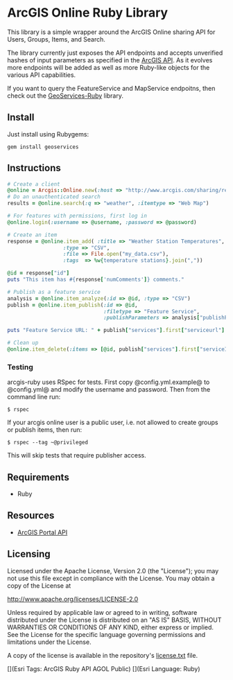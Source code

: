# ArcGIS Online Ruby Library

This library is a simple wrapper around the ArcGIS Online sharing API for Users, Groups, Items, and Search. 

The library currently just exposes the API endpoints and accepts unverified hashes of input parameters as specified in the [ArcGIS API](http://www.arcgis.com/apidocs/rest/). As it evolves more endpoints will be added as well as more Ruby-like objects for the various API capabilities.

If you want to query the FeatureService and MapService endpoitns, then check out the [GeoServices-Ruby](https://github.com/ajturner/geoservices-ruby) library. 

## Install

Just install using Rubygems:

`gem install geoservices`

## Instructions

```ruby
# Create a client
@online = Arcgis::Online.new(:host => "http://www.arcgis.com/sharing/rest/")
# Do an unauthenticated search
results = @online.search(:q => "weather", :itemtype => "Web Map")

# For features with permissions, first log in
@online.login(:username => @username, :password => @password)

# Create an item
response = @online.item_add( :title => "Weather Station Temperatures",
                  :type => "CSV",
                  :file => File.open("my_data.csv"),
                  :tags  => %w{temperature stations}.join(","))

@id = response["id"]
puts "This item has #{response['numComments']} comments."

# Publish as a feature service
analysis = @online.item_analyze(:id => @id, :type => "CSV")
publish = @online.item_publish(:id => @id,
                               :filetype => "Feature Service",
                               :publishParameters => analysis["publishParameters"].to_json)

puts "Feature Service URL: " + publish["services"].first["serviceurl"]

# Clean up
@online.item_delete(:items => [@id, publish["services"].first["serviceItemId"]])
```

### Testing

arcgis-ruby uses RSpec for tests. First copy @config.yml.example@ to @config.yml@ and modify the username and password. Then from the command line run:

    $ rspec

If your arcgis online user is a public user, i.e. not allowed to create groups or publish items, then run:

    $ rspec --tag ~@privileged 

This will skip tests that require publisher access.


## Requirements

* Ruby

## Resources

* [ArcGIS Portal API](http://www.arcgis.com/apidocs/rest/)

## Licensing
Licensed under the Apache License, Version 2.0 (the "License");
you may not use this file except in compliance with the License.
You may obtain a copy of the License at

   http://www.apache.org/licenses/LICENSE-2.0

Unless required by applicable law or agreed to in writing, software
distributed under the License is distributed on an "AS IS" BASIS,
WITHOUT WARRANTIES OR CONDITIONS OF ANY KIND, either express or implied.
See the License for the specific language governing permissions and
limitations under the License.

A copy of the license is available in the repository's [license.txt](./license.txt) file.

[](Esri Tags: ArcGIS Ruby API AGOL Public)
[](Esri Language: Ruby)
